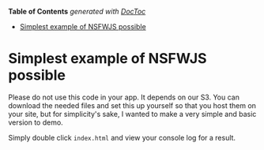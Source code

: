 <!-- START doctoc generated TOC please keep comment here to allow auto update -->
<!-- DON'T EDIT THIS SECTION, INSTEAD RE-RUN doctoc TO UPDATE -->
**Table of Contents**  *generated with [DocToc](https://github.com/thlorenz/doctoc)*

- [Simplest example of NSFWJS possible](#simplest-example-of-nsfwjs-possible)

<!-- END doctoc generated TOC please keep comment here to allow auto update -->

# Simplest example of NSFWJS possible

Please do not use this code in your app.  It depends on our S3.  You can download the needed files and set this up yourself so that you host them on your site, but for simplicity's sake, I wanted to make a very simple and basic version to demo.

Simply double click `index.html` and view your console log for a result.